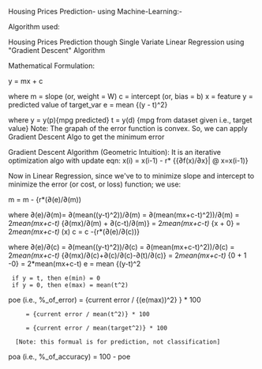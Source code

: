 Housing Prices Prediction- using Machine-Learning:-


Algorithm used:

Housing Prices Prediction though Single Variate Linear Regression using "Gradient Descent" Algorithm

Mathematical Formulation:

y = mx + c

 where m = slope (or, weight = W)
       c = intercept (or, bias = b)
       x = feature
       y = predicted value of target_var
e = mean {(y - t)^2}

 where y = y(p){mpg predicted} 
       t = y(d) {mpg from dataset given i.e., target value} 
Note: The grapah of the error function is convex. So, we can apply Gradient Descent Algo to get the minimum error

Gradient Descent Algorithm (Geometric Intuition):
It is an iterative optimization algo with update eqn: x(i) = x(i-1) - r* {{∂f(x)/∂x}| @ x=x(i-1)}

Now in Linear Regression, since we've to to minimize slope and intercept to minimize the error (or cost, or loss) function; we use:

m = m - {r*(∂(e)/∂(m))

 where ∂(e)/∂(m)= ∂(mean((y-t)^2))/∂(m) 
                 = ∂(mean(mx+c-t)^2))/∂(m) 
                 = 2*mean(mx+c-t)* {∂(mx)/∂(m) + ∂(c-t)/∂(m)} 
                 = 2*mean(mx+c-t)* {x + 0} 
                 = 2*mean(mx+c-t)* (x) 
c = c -{r*(∂(e)/∂(c))}

 where ∂(e)/∂(c) = ∂(mean((y-t)^2))/∂(c) 
                 = ∂(mean(mx+c-t)^2))/∂(c) 
                 = 2*mean(mx+c-t)* {∂(mx)/∂(c)+∂(c)/∂(c)-∂(t)/∂(c)} 
                 = 2*mean(mx+c-t)* {0 + 1 -0} 
                 = 2*mean(mx+c-t)
e = mean {(y-t)^2

     if y = t, then e(min) = 0
     if y = 0, then e(max) = mean(t^2)
poe (i.e., %_of_error) = {current error / {(e(max))^2} } * 100

         = {current error / mean(t^2)} * 100 

         = {current error / mean(target^2)} * 100 

      [Note: this formual is for prediction, not classification]
poa (i.e., %_of_accuracy) = 100 - poe
